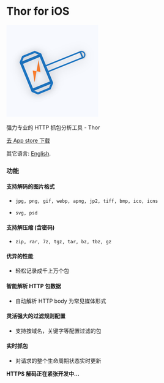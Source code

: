 # Thor for iOS

![](thor_logo.png)

强力专业的 HTTP 抓包分析工具 - Thor

[去 App store 下载](https://itunes.apple.com/cn/app/thor-pro/id1210562295?mt=8)

其它语言: [English](README.md).


### 功能

#### 支持解码的图片格式

* `jpg, png, gif, webp, apng, jp2, tiff, bmp, ico, icns`

* `svg, psd`


#### 支持解压缩 (含密码)

* `zip, rar, 7z, tgz, tar, bz, tbz, gz`


#### 优异的性能

* 轻松记录成千上万个包


#### 智能解析 HTTP 包数据

* 自动解析 HTTP body 为常见媒体形式


#### 灵活强大的过滤规则配置

* 支持按域名，关键字等配置过滤的包


#### 实时抓包

* 对请求的整个生命周期状态实时更新


**HTTPS 解码正在紧张开发中...**